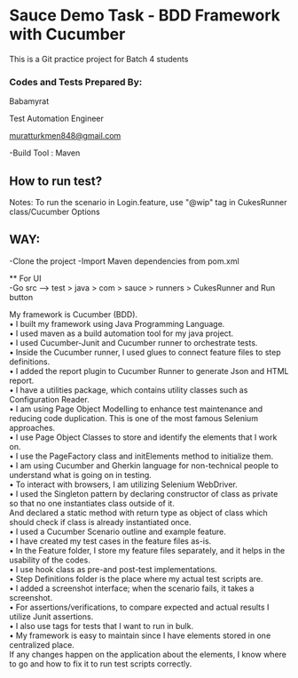 # Sauce Demo Task - BDD Framework with Cucumber
This is a Git practice project for Batch 4 students

### Codes and Tests Prepared By:
Babamyrat

Test Automation Engineer

muratturkmen848@gmail.com

-Build Tool : Maven

## How to run test?

Notes: To run the scenario in Login.feature, use "@wip" tag in CukesRunner class/Cucumber Options

## WAY: 
-Clone the project
-Import Maven dependencies from pom.xml

** For UI \
-Go src --> test > java > com > sauce > runners > CukesRunner and Run button


 My framework is Cucumber (BDD). \
• I built my framework using Java Programming Language. \
• I used maven as a build automation tool for my java project. \
• I used Cucumber-Junit and Cucumber runner to orchestrate tests. \
• Inside the Cucumber runner, I used glues to connect feature files to step definitions. \
• I added the report plugin to Cucumber Runner to generate Json and HTML report. \
• I have a utilities package, which contains utility classes such as Configuration Reader. \
• I am using Page Object Modelling to enhance test maintenance and reducing code duplication. This is one of the most famous Selenium approaches. \
• I use Page Object Classes to store and identify the elements that I work on. \
• I use the PageFactory class and initElements method to initialize them. \
• I am using Cucumber and Gherkin language for non-technical people to understand what is going on in testing. \
• To interact with browsers, I am utilizing Selenium WebDriver. \
• I used the Singleton pattern by declaring constructor of class as private so that no one instantiates class outside of it.  \
And declared a static method with return type as object of class which should check if class is already instantiated once. \
• I used a Cucumber Scenario outline and example feature. \
• I have created my test cases in the feature files as-is. \
• In the Feature folder, I store my feature files separately, and it helps in the usability of the codes. \
• I use hook class as pre-and post-test implementations. \
• Step Definitions folder is the place where my actual test scripts are. \
• I added a screenshot interface; when the scenario fails, it takes a screenshot. \
• For assertions/verifications, to compare expected and actual results I utilize Junit assertions. \
• I also use tags for tests that I want to run in bulk. \
• My framework is easy to maintain since I have elements stored in one centralized place. \
If any changes happen on the application about the elements, I know where to go and how to fix it to run test scripts correctly. 
